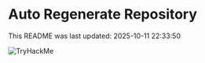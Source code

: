 # Auto Regenerate Repository

This README was last updated: 2025-10-11 22:33:50

 ![TryHackMe](https://tryhackme.com/badge/533634)